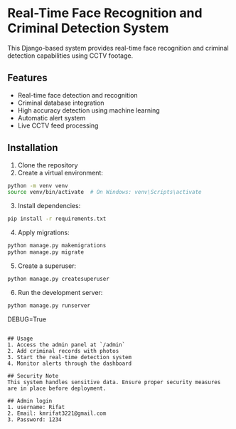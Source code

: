 # Real-Time Face Recognition and Criminal Detection System

This Django-based system provides real-time face recognition and criminal detection capabilities using CCTV footage.

## Features
- Real-time face detection and recognition
- Criminal database integration
- High accuracy detection using machine learning
- Automatic alert system
- Live CCTV feed processing

## Installation

1. Clone the repository
2. Create a virtual environment:
```bash
python -m venv venv
source venv/bin/activate  # On Windows: venv\Scripts\activate
```

3. Install dependencies:
```bash
pip install -r requirements.txt
```

4. Apply migrations:
```bash
python manage.py makemigrations
python manage.py migrate
```

5. Create a superuser:
```bash
python manage.py createsuperuser
```

6. Run the development server:
```bash
python manage.py runserver
```

DEBUG=True
```

## Usage
1. Access the admin panel at `/admin`
2. Add criminal records with photos
3. Start the real-time detection system
4. Monitor alerts through the dashboard

## Security Note
This system handles sensitive data. Ensure proper security measures are in place before deployment.

## Admin login
1. username: Rifat
2. Email: kmrifat3221@gmail.com
3. Password: 1234


